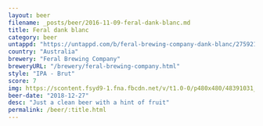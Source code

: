 ```yaml
---
layout: beer
filename: _posts/beer/2016-11-09-feral-dank-blanc.md
title: Feral dank blanc
category: beer
untappd: "https://untappd.com/b/feral-brewing-company-dank-blanc/2759212"
country: "Australia"
brewery: "Feral Brewing Company"
breweryURL: "/brewery/feral-brewing-company.html"
style: "IPA - Brut"
score: 7
img: https://scontent.fsyd9-1.fna.fbcdn.net/v/t1.0-0/p480x480/48391031_10156797311433745_1861514765403160576_o.jpg?_nc_cat=102&_nc_sid=e007fa&_nc_ohc=H4CGTwt9ktsAX8RHr3j&_nc_ht=scontent.fsyd9-1.fna&tp=6&oh=b1cb2eabccb6da1a071664e6e742627a&oe=5F94337F
beer-date: "2018-12-27"
desc: "Just a clean beer with a hint of fruit"
permalink: /beer/:title.html
---
```

